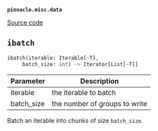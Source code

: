 **`pinnacle.misc.data`** 

[Source code](https://github.com/pinnacle/pinnacle/blob/main/pinnacle/misc/data.py)

## `ibatch` 

```python
ibatch(iterable: Iterable[~T],
     batch_size: int) -> Iterator[List[~T]]
```
| Parameter | Description |
|-----------|-------------|
| iterable | the iterable to batch |
| batch_size | the number of groups to write |

Batch an iterable into chunks of size `batch_size`.


